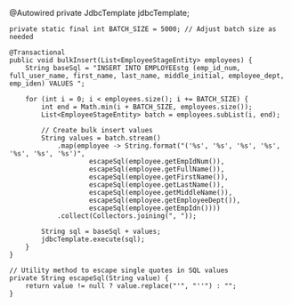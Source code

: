 @Autowired
    private JdbcTemplate jdbcTemplate;

    private static final int BATCH_SIZE = 5000; // Adjust batch size as needed

    @Transactional
    public void bulkInsert(List<EmployeeStageEntity> employees) {
        String baseSql = "INSERT INTO EMPLOYEEstg (emp_id_num, full_user_name, first_name, last_name, middle_initial, employee_dept, emp_iden) VALUES ";

        for (int i = 0; i < employees.size(); i += BATCH_SIZE) {
            int end = Math.min(i + BATCH_SIZE, employees.size());
            List<EmployeeStageEntity> batch = employees.subList(i, end);

            // Create bulk insert values
            String values = batch.stream()
                .map(employee -> String.format("('%s', '%s', '%s', '%s', '%s', '%s', '%s')",
                        escapeSql(employee.getEmpIdNum()),
                        escapeSql(employee.getFullName()),
                        escapeSql(employee.getFirstName()),
                        escapeSql(employee.getLastName()),
                        escapeSql(employee.getMiddleName()),
                        escapeSql(employee.getEmployeeDept()),
                        escapeSql(employee.getEmpIdn())))
                .collect(Collectors.joining(", "));

            String sql = baseSql + values;
            jdbcTemplate.execute(sql);
        }
    }

    // Utility method to escape single quotes in SQL values
    private String escapeSql(String value) {
        return value != null ? value.replace("'", "''") : "";
    }
